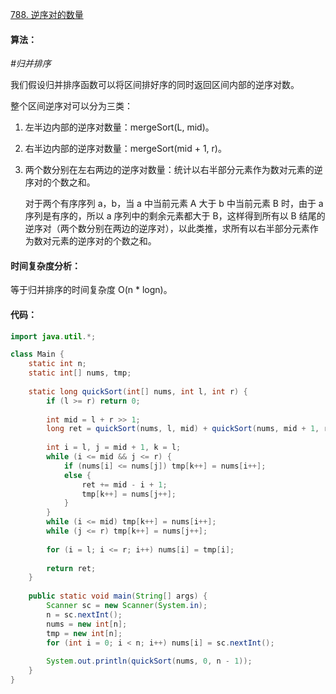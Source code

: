 [788. 逆序对的数量](https://www.acwing.com/problem/content/790/)

#### 算法：

*#归并排序*

我们假设归并排序函数可以将区间排好序的同时返回区间内部的逆序对数。

整个区间逆序对可以分为三类：

1. 左半边内部的逆序对数量：mergeSort(L, mid)。
2. 右半边内部的逆序对数量：mergeSort(mid + 1, r)。
3. 两个数分别在左右两边的逆序对数量：统计以右半部分元素作为数对元素的逆序对的个数之和。

   对于两个有序序列 a，b，当 a 中当前元素 A 大于 b 中当前元素 B 时，由于 a 序列是有序的，所以 a 序列中的剩余元素都大于 B，这样得到所有以 B 结尾的逆序对（两个数分别在两边的逆序对），以此类推，求所有以右半部分元素作为数对元素的逆序对的个数之和。

#### 时间复杂度分析：

等于归并排序的时间复杂度 O(n * logn)。

#### 代码：

```java
import java.util.*;

class Main {
    static int n;
    static int[] nums, tmp;
    
    static long quickSort(int[] nums, int l, int r) {
        if (l >= r) return 0;
        
        int mid = l + r >> 1;
        long ret = quickSort(nums, l, mid) + quickSort(nums, mid + 1, r);
        
        int i = l, j = mid + 1, k = l;
        while (i <= mid && j <= r) {
            if (nums[i] <= nums[j]) tmp[k++] = nums[i++];
            else {
                ret += mid - i + 1;
                tmp[k++] = nums[j++];
            }
        }
        while (i <= mid) tmp[k++] = nums[i++];
        while (j <= r) tmp[k++] = nums[j++];
        
        for (i = l; i <= r; i++) nums[i] = tmp[i];
        
        return ret;
    }
    
    public static void main(String[] args) {
        Scanner sc = new Scanner(System.in);
        n = sc.nextInt();
        nums = new int[n];
        tmp = new int[n];
        for (int i = 0; i < n; i++) nums[i] = sc.nextInt();
        
        System.out.println(quickSort(nums, 0, n - 1));
    }
}
```

